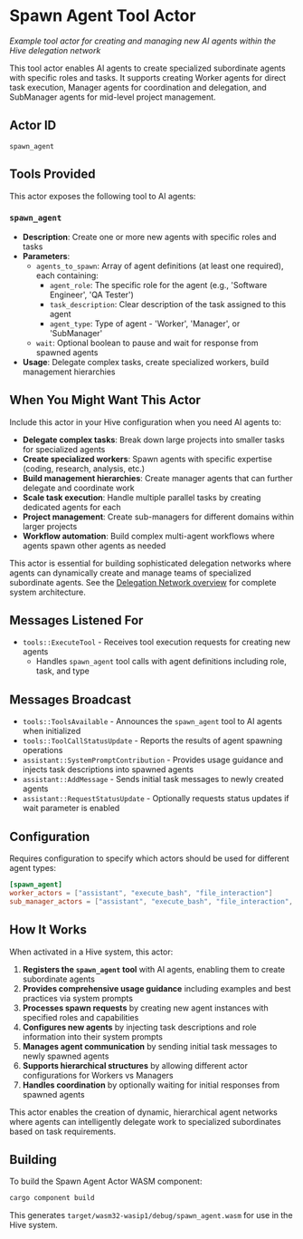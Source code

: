# Spawn Agent Tool Actor

*Example tool actor for creating and managing new AI agents within the Hive delegation network*

This tool actor enables AI agents to create specialized subordinate agents with specific roles and tasks. It supports creating Worker agents for direct task execution, Manager agents for coordination and delegation, and SubManager agents for mid-level project management.

## Actor ID
`spawn_agent`

## Tools Provided

This actor exposes the following tool to AI agents:

### `spawn_agent`
- **Description**: Create one or more new agents with specific roles and tasks
- **Parameters**:
  - `agents_to_spawn`: Array of agent definitions (at least one required), each containing:
    - `agent_role`: The specific role for the agent (e.g., 'Software Engineer', 'QA Tester')
    - `task_description`: Clear description of the task assigned to this agent
    - `agent_type`: Type of agent - 'Worker', 'Manager', or 'SubManager'
  - `wait`: Optional boolean to pause and wait for response from spawned agents
- **Usage**: Delegate complex tasks, create specialized workers, build management hierarchies

## When You Might Want This Actor

Include this actor in your Hive configuration when you need AI agents to:

- **Delegate complex tasks**: Break down large projects into smaller tasks for specialized agents
- **Create specialized workers**: Spawn agents with specific expertise (coding, research, analysis, etc.)
- **Build management hierarchies**: Create manager agents that can further delegate and coordinate work
- **Scale task execution**: Handle multiple parallel tasks by creating dedicated agents for each
- **Project management**: Create sub-managers for different domains within larger projects
- **Workflow automation**: Build complex multi-agent workflows where agents spawn other agents as needed

This actor is essential for building sophisticated delegation networks where agents can dynamically create and manage teams of specialized subordinate agents. See the [Delegation Network overview](../../README.md) for complete system architecture.

## Messages Listened For

- `tools::ExecuteTool` - Receives tool execution requests for creating new agents
  - Handles `spawn_agent` tool calls with agent definitions including role, task, and type

## Messages Broadcast

- `tools::ToolsAvailable` - Announces the `spawn_agent` tool to AI agents when initialized
- `tools::ToolCallStatusUpdate` - Reports the results of agent spawning operations
- `assistant::SystemPromptContribution` - Provides usage guidance and injects task descriptions into spawned agents
- `assistant::AddMessage` - Sends initial task messages to newly created agents
- `assistant::RequestStatusUpdate` - Optionally requests status updates if wait parameter is enabled

## Configuration

Requires configuration to specify which actors should be used for different agent types:

```toml
[spawn_agent]
worker_actors = ["assistant", "execute_bash", "file_interaction"]
sub_manager_actors = ["assistant", "execute_bash", "file_interaction", "spawn_agent", "send_message"]
```

## How It Works

When activated in a Hive system, this actor:

1. **Registers the `spawn_agent` tool** with AI agents, enabling them to create subordinate agents
2. **Provides comprehensive usage guidance** including examples and best practices via system prompts
3. **Processes spawn requests** by creating new agent instances with specified roles and capabilities
4. **Configures new agents** by injecting task descriptions and role information into their system prompts
5. **Manages agent communication** by sending initial task messages to newly spawned agents
6. **Supports hierarchical structures** by allowing different actor configurations for Workers vs Managers
7. **Handles coordination** by optionally waiting for initial responses from spawned agents

This actor enables the creation of dynamic, hierarchical agent networks where agents can intelligently delegate work to specialized subordinates based on task requirements.

## Building

To build the Spawn Agent Actor WASM component:

```bash
cargo component build
```

This generates `target/wasm32-wasip1/debug/spawn_agent.wasm` for use in the Hive system.